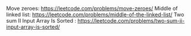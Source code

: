 Move zeroes: https://leetcode.com/problems/move-zeroes/
Middle of linked list: https://leetcode.com/problems/middle-of-the-linked-list/
Two sum II Input Array Is Sorted : https://leetcode.com/problems/two-sum-ii-input-array-is-sorted/
